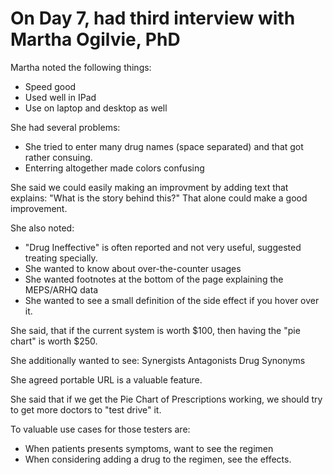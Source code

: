 # On Day 7, had third interview with Martha Ogilvie, PhD

Martha noted the following things:
* Speed good
* Used well in IPad
* Use on laptop and desktop as well

She had several problems:
* She tried to enter many drug names (space separated) and that got rather consuing.
* Enterring altogether made colors confusing

She said we could easily making an improvment by adding text that explains:
"What is the story behind this?"
That alone could make a good improvement.

She also noted:
* "Drug Ineffective" is often reported and not very useful, suggested treating specially.
* She wanted to know about over-the-counter usages
* She wanted footnotes at the bottom of the page explaining the MEPS/ARHQ data
* She wanted to see a small definition of the side effect if you hover over it.

She said, that if the current system is worth $100, then having the "pie chart" is worth $250.

She additionally wanted to see:
Synergists
Antagonists
Drug Synonyms

She agreed portable URL is a valuable feature.

She said that if we get the Pie Chart of Prescriptions working, we should try to get more doctors to "test drive" it.

To valuable use cases for those testers are:
* When patients presents symptoms, want to see the regimen
* When considering adding a drug to the regimen, see the effects.
